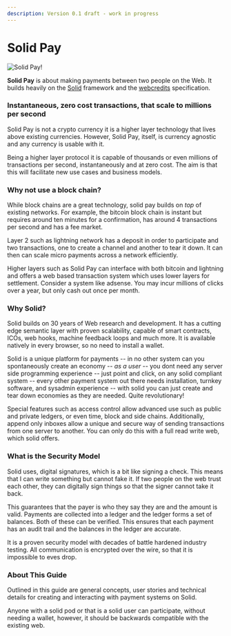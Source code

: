 ```yaml
---
description: Version 0.1 draft - work in progress
---
```


# Solid Pay

![Solid Pay!](.gitbook/assets/solidlogo.png)

**Solid Pay** is about making payments between two people on the Web.  It builds heavily on the [Solid](https://github.com/solid/solid) framework and the [webcredits](https://webcredits.github.io/spec/) specification.  

### Instantaneous, zero cost transactions, that scale to millions per second

Solid Pay is not a crypto currency it is a higher layer technology that lives above existing currencies.  However, Solid Pay, itself, is currency agnostic and any currency is usable with it.  

Being a higher layer protocol it is capable of thousands or even millions of transactions per second, instantaneously and at zero cost.  The aim is that this will facilitate new use cases and business models.

### Why not use a block chain?

While block chains are a great technology, solid pay builds on _top_ of existing networks.  For example, the bitcoin block chain is instant but requires around ten minutes for a confirmation, has around 4 transactions per second and has a fee market.  

Layer 2 such as lightning network has a deposit in order to participate and two transactions, one to create a channel and another to tear it down.  It can then can scale micro payments across a network efficiently.  

Higher layers such as Solid Pay can interface with both bitcoin and lightning and offers a web based transaction system which uses lower layers for settlement.  Consider a system like adsense.  You may incur millions of clicks over a year, but only cash out once per month.

### Why Solid?

Solid builds on 30 years of Web research and development.  It has a cutting edge semantic layer with proven scalability, capable of smart contracts, ICOs, web hooks, machine feedback loops and much more.  It is available natively in every browser, so no need to install a wallet.  

Solid is a unique platform for payments -- in no other system can you spontaneously create an economy -- _as a user_ -- you dont need any server side programming experience -- just point and click, on any solid compliant system -- every other payment system out there needs installation, turnkey software, and sysadmin experience -- with solid you can just create and tear down economies as they are needed. Quite revolutionary!

Special features such as access control allow advanced use such as public and private ledgers, or even time, block and side chains.  Additionally, append only inboxes allow a unique and secure way of sending transactions from one server to another.  You can only do this with a full read write web, which solid offers.

### What is the Security Model

Solid uses, digital signatures, which is a bit like signing a check.  This means that I can write something but cannot fake it.  If two people on the web trust each other, they can digitally sign things so that the signer cannot take it back.  

This guarantees that the payer is who they say they are and the amount is valid.  Payments are collected into a ledger and the ledger forms a set of balances.  Both of these can be verified.  This ensures that each payment has an audit trail and the balances in the ledger are accurate.

It is a proven security model with decades of battle hardened industry testing.  All communication is encrypted over the wire, so that it is impossible to eves drop.

### About This Guide

Outlined in this guide are general concepts, user stories and technical details for creating and interacting with payment systems on Solid. 

Anyone with a solid pod or that is a solid user can participate, without needing a wallet, however, it should be backwards compatible with the existing web.

